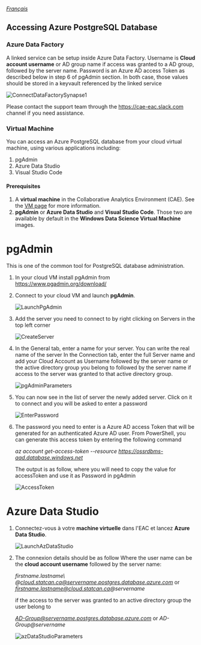 _[Français](../../fr)_
## Accessing Azure PostgreSQL Database


### Azure Data Factory
A linked service can be setup inside Azure Data Factory.
Username is **Cloud account username** or AD group name if access was granted to a AD group, followed by the server name.
Password is an Azure AD access Token as described below in step 6 of pgAdmin section. 
In both case, those values should be stored in a keyvault referenced by the linked service

![ConnectDataFactorySynapse1](images/PgSql_08.png)

Please contact the support team through the https://cae-eac.slack.com channel if you need assistance.


### Virtual Machine

You can access an Azure PostgreSQL database from your cloud virtual machine, using various applications including:
1. pgAdmin 
2. Azure Data Studio 
3. Visual Studio Code

#### Prerequisites
1.	A **virtual machine** in the Collaborative Analytics Environment (CAE). See the [VM page](VirtualMachines.md) for more information.
2.  **pgAdmin** or **Azure Data Studio** and **Visual Studio Code**. Those two are available by default in the **Windows Data Science Virtual Machine** images.  


# pgAdmin
This is one of the common tool for PostgreSQL database administration.

1. In your cloud VM install pgAdmin from https://www.pgadmin.org/download/

2. Connect to your cloud VM and launch **pgAdmin**.

   ![LaunchPgAdmin](images/PgSql_01.png)

3. Add the server you need to connect to by right clicking on Servers in the top left corner

   ![CreateServer](images/PgSql_02.png)

4. In the General tab, enter a name for your server. You can write the real name of the server
   In the Connection tab, enter the full Server name and add your Cloud Account  as Username followed by the server name
   or the active directory group you belong to followed by the server name if access to the server was granted to that active directory group.

   ![pgAdminParameters](images/PgSql_03.png)

5. You can now see in the list of server the newly added server. 
   Click on it to connect and you will be asked to enter a password

   ![EnterPassword](images/PgSql_04.png)

6. The password you need to enter is a Azure AD access Token that will be generated for an authenticated Azure AD user. 
   From PowerShell, you can generate this access token by entering the following command

   *az account get-access-token --resource https://ossrdbms-aad.database.windows.net*

   The output is as follow, where you will need to copy the value for accessToken and use it as Password in  pgAdmin

   ![AccessToken](images/PgSql_05.png)

# Azure Data Studio

1. Connectez-vous à votre **machine virtuelle** dans l'EAC et lancez **Azure Data Studio**. 

   ![LaunchAzDataStudio](images/PgSql_06.png)

2. The connexion details should be as follow
   Where the user name can be the **cloud account username** followed by the server name:

   *firstname.lastname\ @cloud.statcan.ca@servername.postgres.database.azure.com*
   or
   *firstname.lastname@cloud.statcan.ca@servername*
 
   if the access to the server was granted to an active directory group the user belong to

   *AD-Group@servername.postgres.database.azure.com*
   or
   *AD-Group@servername*

   ![azDataStudioParameters](images/PgSql_07.png)
